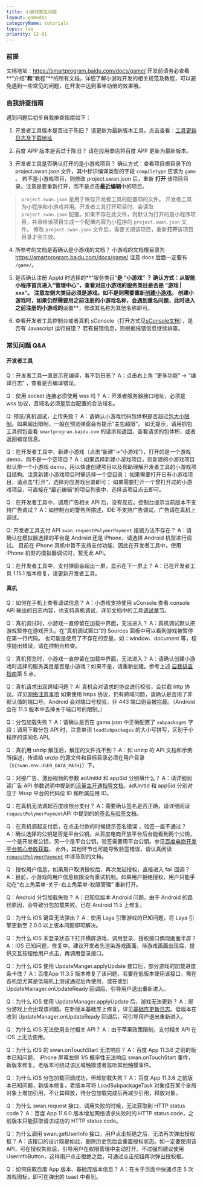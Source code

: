 ```yaml
---
title: 小游戏常见问题
layout: gamedoc
categoryName: tutorials
topic: faq
priority: 12-01
---
```


### 前提
文档地址：https://smartprogram.baidu.com/docs/game/
开发前请务必查看**"介绍"**和**"教程"**的所有文档，详细了解小游戏开发的相关规范及教程，可以避免遇到一些常见的问题，在开发中达到事半功倍的效果哦。

### 自我排查指南
遇到问题后初步自我排查指南如下：
1. 开发者工具版本是否过于陈旧？
请更新为最新版本工具。点击查看：[工具更新日志及下载地址](/game/tutorials/devtools/uplog/)

2. 百度 APP 版本是否过于陈旧？
请在应用商店将百度 APP 更新为最新版本。

3. 开发者工具是否确认打开的是小游戏项目？
确认方式：查看项目根目录下的 project.swan.json 文件，其中标识编译类型的字段 `compileType` 应该为 `game` 。
若不是小游戏项目，则修改 project.swan.json 后，重新 **打开** 该项目目录。注意是要重新打开，而不是点击**最近编辑**中的项目。

> `project.swan.json` 是用于保存开发者工具的配置项的文件。
开发者工具为小程序和小游戏共用。开发者工具打开项目时，会读取 `project.swan.json` 配置。如果不存在此文件，则默认为打开的是小程序项目，并且给该项目生成一个配置内容为小程序的 `project.swan.json` 文件。
修改 `project.swan.json` 文件后，需要关闭该项目，重新**打开**该项目目录才会生效。

4. 所参考的文档是否确认是小游戏的文档？
小游戏的文档根目录为 https://smartprogram.baidu.com/docs/game/ 注意 docs 后面一定要有 `/game/`。

5. 是否确认注册 AppId 时选择的**“服务类目”**是 **“小游戏”** ？
确认方式：从智能小程序首页进入“管理中心”，查看对应小游戏的服务类目是否是 “游戏 | xxx”。
注意左侧大类目必须是游戏。如不是则需要重新[创建小游戏](http://smartprogram.baidu.com/docs/game/introduction/prerare/register_consummate/)。
创建小游戏时，如果仍然需要用之前注册的小游戏名称，会遇到重名问题，此时进入之前注册的小游戏的**设置**，修改其名称为其他名称即可。

6. 查看开发者工具控制台或者真机 sConsole（打开方式见[sConsole文档](https://smartprogram.baidu.com/docs/game/tutorials/devtools/smartappdebug/#sConsole)），是否有 Javascript 运行报错？
若有报错信息，则根据报错信息继续排查。

### 常见问题 Q&A

#### 开发者工具

Q：开发者工具一直显示在编译，看不到日志？
A：点击右上角 “更多功能” -> “编译日志” ，查看是否编译错误。

Q：使用 socket 连接必须使用 wss 吗？
A：开发者服务器接口地址，必须是 wss 协议，且域名必须是后台配置的合法域名。

Q: 预览/真机调试，上传失败？
A：请确认小游戏代码包体积是否超过[包大小限制](/game/tutorials/subpackages/sub/#包大小限制)。如果超出限制，一般在预览弹窗会有提示“主包超限”。
如无提示，请用抓包工具抓包查看 `smartprogram.baidu.com` 的请求和返回，查看请求的包体积、或者返回错误信息。

Q：在开发者工具中，新建小游戏（点击“新建”->“小游戏”），打开的是一个游戏 demo，而不是一个空项目？
A：如果选择新建小游戏项目，则新建的小游戏项目默认带一个小游戏 demo，用以快速创建项目以及帮助理解开发者工具的小游戏项目结构。注意新建小游戏项目时需选择一个空目录；
如果需要打开已有小游戏项目，请点击“打开”，选择对应游戏目录即可；
如果需要打开一个曾打开过的小游戏项目，可直接在“最近编辑”的项目列表中，选择该项目点击即可。

Q：在开发者工具中，调用广告相关 API 后，没有反应。控制台提示当前版本不支持广告调试？
A：如控制台的警告所描述，IDE 不支持广告调试，广告请在真机上调试。

Q: 开发者工具支付 API `swan.requestPolymerPayment` 报错方法不存在？
A：请确认在模拟器选择的平台是 Android 还是 iPhone，请选择 Android 机型进行调试。
目前在 iPhone 真机中暂不支持支付功能，因此在开发者工具中，使用 iPhone 机型的模拟器调试时，暂无此 API。

Q：在开发者工具中，支付弹窗会超出一屏，显示在下一屏上？
A：已在开发者工具 1.15.1 版本修复，请更新开发者工具。

#### 真机
Q：如何在手机上查看调试信息？
A：小游戏支持使用 sConsole 查看 console API 输出的日志内容，也支持真机调试，详见文档中的工具[调试章节](/game/tutorials/devtools/smartappdebug/)。

Q：真机调试时，小游戏一直停留在加载中界面，无法进入？
A：真机调试默认把游戏暂停在游戏开头。在“真机调试窗口”的 Sources 面板中可以看到游戏被暂停在第一行代码。
也可能是使用了不存在的变量，如：window、document 等，程序抛出错误，请在控制台检查。

Q：真机预览时，小游戏一直停留在加载中界面，无法进入？
A：请确认创建小游戏时选择的服务类目是否是小游戏？如果不是，请重新创建。参考上述 [自我排查指南](./#自我排查指南)第 5 点。

Q：真机请求出现跨域问题？
A: 真机会对请求的协议进行校验，会拦截 http 协议。详见[网络注意事项](/game/tutorials/network/careful/)
如果使用 https 协议，仍有跨域问题，请确认是否用了非默认值的端口号。Android 会对端口号校验，非 443 端口则会被拦截。（Android 会在 11.5 版本中去掉关于端口号的限制。）

Q：分包加载失败？
A：请确认是否在  game.json 中正确配置了 `subpackages` 字段；调用下载分包 API 时，注意单词 `loadSubpackages` 的大小写拼写，区别于小程序的该同名 API。

Q：真机用 unzip 解压后，解压的文件找不到？
A：如 unzip 的 API 文档和示例所描述，传递给 unzip 的源文件和目标目录必须在用户目录（`${swan.env.USER_DATA_PATH}`）下。

Q：对接广告、激励视频的参数 adUnitId 和 appSid 分别填什么？
A：请详细阅读广告 API 参数说明中提到的[流量主开通指导文档](https://smartprogram.baidu.com/docs/game/introduction/flow_open/guide/)。adUnitId 和 appSid 分别对应于 Mssp 平台的代码位 ID 和所属应用 ID。

Q：在真机无法调起百度收银台支付？
A：需要确认签名是否正确，请详细阅读 `requestPolymerPayment`API 中提到的的[签名与验签文档](https://dianshang.baidu.com/platform/doclist/index.html#!/doc/nuomiplus_2_base/sign_v2.md)。

Q：在真机调起支付后，在点击付款的时候提示签名错误 ，验签一直不通过？
A：确认选择的公钥是否是平台公钥。从百度电商开放平台后台能看到两个公钥，一个是开发者公钥，另一个是平台公钥，验签需要用平台公钥。参见[百度电商开发平台核心参数获取](https://dianshang.baidu.com/platform/doclist/index.html#!/doc/nuomiplus_1_guide/mini_program_cashier/parameter.md)。
此外，其他环节也可能导致验签错误，请认真阅读 [`requestPolymerPayment`](/game/api/openApi/requestPolymerPayment/#swan-requestPolymerPayment) 中涉及到的文档。

Q：授权用户信息，如果用户取消授权后，再次发起授权，直接进入 fail 回调？
A：目前，小游戏的用户信息权限没有重试机制。如果用户拒绝授权，用户只能手动在“右上角菜单-关于-右上角菜单-权限管理” 重新打开。

Q：Android 分包加载失败？
A：已知低版本 Android 问题，由于 Android 的路径原因，会导致分包加载失败。已在 Android 11.5 上修复。

Q：为什么 iOS 键盘无法弹出？
A：使用 Laya 引擎游戏的已知问题，将 Laya 引擎更新至 2.0.0 以上版本问题即可解决。

Q：为什么 iOS 未登录状态下打开横屏游戏，调用登录、授权接口偶现画面半屏？
A：iOS 已知问题，修复中。建议开发者先渲染游戏画面，待游戏画面出现后，提供交互按钮给用户点击，再调用登录接口。

Q：为什么 iOS 使用 UpdateManger.applyUpdate 接口后，部分游戏的加载进度条卡住？
A：百度App 11.3.5 版本修复了该问题，若要在低版本使用该接口，需在各机型尤其是低端机上测试通过后再使用，或在收到 UpdateManager.onUpdateReady 回调后，引导用户退出重新进入。

Q：为什么 iOS 使用 UpdateManager.applyUpdate 后，游戏无法更新？
A：部分游戏上会出现该问题。在新版本基础库上修复，详见[基础库更新日志](https://smartprogram.baidu.com/docs/game/tutorials/version/releaseLog/)。低版本在收到 UpdateManager.onUpdateReady 回调后，可引导用户退出重新进入。

Q：为什么 iOS 无法使用支付相关 API？
A：由于苹果政策限制，支付相关 API 在 iOS 上无法使用。

Q：为什么 iOS 的 swan.onTouchStart 无法响应？
A：百度 App 11.3.6 之前的版本已知问题， iPhone 屏幕左侧 1/5 概率性无法响应 swan.onTouchStart 事件，新版本修复。老版本可绕过该区域触摸或者监听其他触摸事件。

Q：为什么 iOS 分包加载回调成功，但却加载失败？
A：百度 App 11.3.6 之前版本已知问题，新版本修复，老版本可将 LoadSubpackageTask 对象挂在某个全局对象上增加引用，不让其释放，待分包加载完成后再减少引用，释放对象。

Q：为什么 swan.request 接口，调用失败的时候，无法获取到 HTTP status code？
A：百度 App 11.6.0 版本增加网络请求失败时的 HTTP status code，之前版本只能获取请求成功的 HTTP status code。

Q：为什么调用 swan.getUserInfo 接口，用户点击拒绝之后，无法再次弹出授权框？
A：该接口的设计既是如此，删除历史包后会重置授权状态。如一定要使用该 API，可在授权失败后，引导用户在权限管理中主动打开。不过强烈建议使用 UserInfoButton，这样用户点击拒绝之后，可通过点击按钮再次弹出授权框。

Q：如何获取百度 App 版本、基础库版本信息？
A：在关于页面中快速点击 5 次游戏图标，即可在弹出的 toast 中看到。
